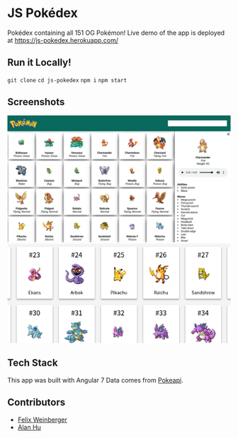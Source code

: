 # JS Pokédex
Pokédex containing all 151 OG Pokémon!
Live demo of the app is deployed at https://js-pokedex.herokuapp.com/

## Run it Locally!
`git clone`
`cd js-pokedex`
`npm i`
`npm start`

## Screenshots
![Pokedex](/readme-images/pokedex_full.png)
![Pokedex](/readme-images/pokedex.png)

## Tech Stack
This app was built with Angular 7
Data comes from [Pokeapi](http://pokeapi.salestock.net/).

## Contributors
- [Felix Weinberger](https://github.com/felixweinberger)
- [Alan Hu](https://github.com/ahuounan)
